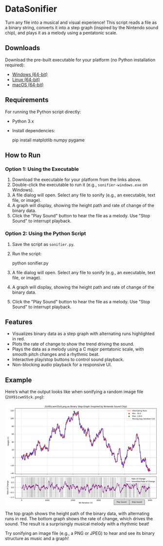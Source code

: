 # DataSonifier

Turn any file into a musical and visual experience! This script reads a file as a binary string, converts it into a step graph (inspired by the Nintendo sound chip), and plays it as a melody using a pentatonic scale.

## Downloads
Download the pre-built executable for your platform (no Python installation required):
- [Windows (64-bit)](https://github.com/EatPowerNode/DataSonifier/releases/download/v0.0.1/sonifier-windows-latest.zip)
- [Linux (64-bit)](https://github.com/EatPowerNode/DataSonifier/releases/download/v0.0.1/sonifier-linux-latest.zip)
- [macOS (64-bit)](https://github.com/EatPowerNode/DataSonifier/releases/download/v0.0.1/sonifier-macos-latest.zip)

## Requirements
For running the Python script directly:
- Python 3.x
- Install dependencies:

  pip install matplotlib numpy pygame

## How to Run
### Option 1: Using the Executable
1. Download the executable for your platform from the links above.
2. Double-click the executable to run it (e.g., `sonifier-windows.exe` on Windows).
3. A file dialog will open. Select any file to sonify (e.g., an executable, text file, or image).
4. A graph will display, showing the height path and rate of change of the binary data.
5. Click the "Play Sound" button to hear the file as a melody. Use "Stop Sound" to interrupt playback.

### Option 2: Using the Python Script
1. Save the script as `sonifier.py`.
2. Run the script:

   python sonifier.py

3. A file dialog will open. Select any file to sonify (e.g., an executable, text file, or image).
4. A graph will display, showing the height path and rate of change of the binary data.
5. Click the "Play Sound" button to hear the file as a melody. Use "Stop Sound" to interrupt playback.

## Features
- Visualizes binary data as a step graph with alternating runs highlighted in red.
- Plots the rate of change to show the trend driving the sound.
- Plays the data as a melody using a C major pentatonic scale, with smooth pitch changes and a rhythmic beat.
- Interactive play/stop buttons to control sound playback.
- Non-blocking audio playback for a responsive UI.

## Example
Here’s what the output looks like when sonifying a random image file (`2UX91cwm55ck.png`):

![Example Output](example_screenshot.png)

The top graph shows the height path of the binary data, with alternating runs in red. The bottom graph shows the rate of change, which drives the sound. The result is a surprisingly musical melody with a rhythmic beat!

Try sonifying an image file (e.g., a PNG or JPEG) to hear and see its binary structure as music and a graph!

